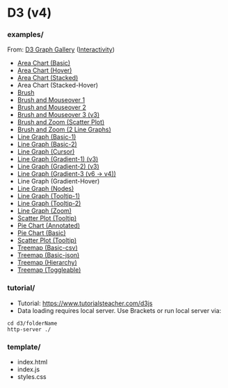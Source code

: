 # D3 (v4)

### examples/

From: [D3 Graph Gallery](https://www.d3-graph-gallery.com/index.html) ([Interactivity](https://www.d3-graph-gallery.com/interactivity.html))
- [Area Chart (Basic)](https://www.d3-graph-gallery.com/graph/area_basic.html)
- [Area Chart (Hover)](https://medium.com/@louisemoxy/create-an-accurate-tooltip-for-a-d3-area-chart-bf59783f8a2d)
- [Area Chart (Stacked)](https://www.d3-graph-gallery.com/graph/stackedarea_template.html)
- Area Chart (Stacked-Hover)
- [Brush](https://www.d3-graph-gallery.com/graph/interactivity_brush.html)
- [Brush and Mouseover 1](https://bl.ocks.org/mthh/99dc420cd7e276ecafe4ef4bf12c6927)
- [Brush and Mouseover 2](https://jsfiddle.net/gerardofurtado/5ja2ssa1/)
- [Brush and Mouseover 3 (v3)](https://stackoverflow.com/questions/38670322/d3-brushing-and-mouse-move-coexist)
- [Brush and Zoom (Scatter Plot)](https://bl.ocks.org/mbostock/f48fcdb929a620ed97877e4678ab15e6)
- [Brush and Zoom (2 Line Graphs)](https://bl.ocks.org/EfratVil/92f894ac0ba265192411e73f633a3e2f)
- [Line Graph (Basic-1)](https://www.d3-graph-gallery.com/graph/line_basic.html)
- [Line Graph (Basic-2)](https://bl.ocks.org/d3noob/402dd382a51a4f6eea487f9a35566de0)
- [Line Graph (Cursor)](https://www.d3-graph-gallery.com/graph/line_cursor.html)
- [Line Graph (Gradient-1) (v3)](https://bl.ocks.org/mbostock/3970883)
- [Line Graph (Gradient-2) (v3)](https://stackoverflow.com/questions/43635757/drawing-a-line-with-two-different-colors-using-d3)
- [Line Graph (Gradient-3 (v6 -> v4))](https://observablehq.com/@d3/variable-color-line)
- Line Graph (Gradient-Hover)
- [Line Graph (Nodes)](http://bl.ocks.org/romsson/f205420d21ced66810058d4cdf25c6dd)
- [Line Graph (Tooltip-1)](https://www.d3-graph-gallery.com/graph/connectedscatter_tooltip.html)
- [Line Graph (Tooltip-2)](https://blockbuilder.org/cse4qf/b3281253ff771535e5e29196144dfb33)
- [Line Graph (Zoom)](https://www.d3-graph-gallery.com/graph/line_brushZoom.html)
- [Scatter Plot (Tooltip)](https://www.d3-graph-gallery.com/graph/scatter_tooltip.html)
- [Pie Chart (Annotated)](https://www.d3-graph-gallery.com/graph/pie_annotation.html)
- [Pie Chart (Basic)](https://www.d3-graph-gallery.com/graph/pie_basic.html)
- [Scatter Plot (Tooltip)](https://www.d3-graph-gallery.com/graph/scatter_tooltip.html)
- [Treemap (Basic-csv)](https://www.d3-graph-gallery.com/graph/treemap_basic.html)
- [Treemap (Basic-json)](https://www.d3-graph-gallery.com/graph/treemap_json.html)
- [Treemap (Hierarchy)](https://www.d3-graph-gallery.com/graph/treemap_json.html)
- [Treemap (Toggleable)](https://bl.ocks.org/git-ashish/1913813e83ac72b1ee99c37d9e83ba78)

### tutorial/

- Tutorial: https://www.tutorialsteacher.com/d3js       
- Data loading requires local server. Use Brackets or run local server via: 
```
cd d3/folderName
http-server ./
```

### template/

- index.html
- index.js
- styles.css
